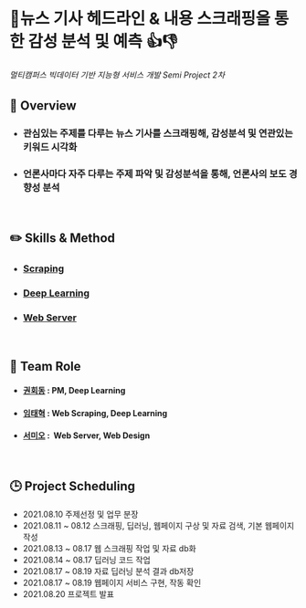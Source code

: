# :newspaper:뉴스 기사 헤드라인 & 내용 스크래핑을 통한 감성 분석 및 예측 :thumbsup::thumbsdown:

###### 멀티캠퍼스  빅데이터 기반 지능형 서비스 개발  Semi Project 2차 



## :eyes: Overview

- ### 관심있는 주제를 다루는 뉴스 기사를 스크래핑해,   감성분석 및 연관있는 키워드 시각화

- ### 언론사마다 자주 다루는 주제 파악 및 감성분석을 통해,  언론사의 보도 경향성 분석

&nbsp;
## :pencil2: Skills & Method

- ### [Scraping](https://github.com/tecktonik08/Team_Project02/tree/master/scraping )
- ### [Deep Learning](https://github.com/tecktonik08/Team_Project02/tree/master/DL)
- ### [Web Server](https://github.com/tecktonik08/Team_Project02/tree/master/templates)

&nbsp;
## :dancers: Team Role
- #### [권회동](https://github.com/tecktonik08) : PM, Deep Learning

- #### [임태혁](https://github.com/creamcheesesteak) : Web Scraping, Deep Learning

- #### [서미오](https://github.com/mmeooo) :  Web Server, Web Design

  


&nbsp;
## :clock3: Project Scheduling

- 2021.08.10          주제선정 및 업무 분장
- 2021.08.11 ~ 08.12  스크래핑, 딥러닝, 웹페이지 구상 및 자료 검색, 기본 웹페이지 작성
- 2021.08.13 ~ 08.17  웹 스크래핑 작업 및 자료 db화
- 2021.08.14 ~ 08.17  딥러닝 코드 작업
- 2021.08.17 ~ 08.19  자료 딥러닝 분석 결과 db저장
- 2021.08.17 ~ 08.19  웹페이지 서비스 구현, 작동 확인
- 2021.08.20          프로젝트 발표
